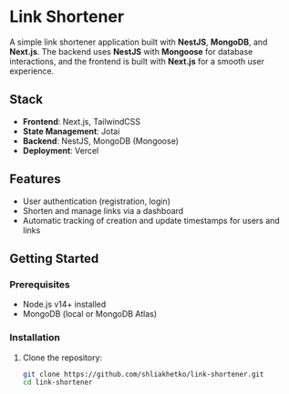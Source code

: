 ﻿# Link Shortener

A simple link shortener application built with **NestJS**, **MongoDB**, and **Next.js**. The backend uses **NestJS** with **Mongoose** for database interactions, and the frontend is built with **Next.js** for a smooth user experience.

## Stack

- **Frontend**: Next.js, TailwindCSS
- **State Management**: Jotai
- **Backend**: NestJS, MongoDB (Mongoose)
- **Deployment**: Vercel

## Features

- User authentication (registration, login)
- Shorten and manage links via a dashboard
- Automatic tracking of creation and update timestamps for users and links

## Getting Started

### Prerequisites

- Node.js v14+ installed
- MongoDB (local or MongoDB Atlas)

### Installation

1. Clone the repository:
   ```bash
   git clone https://github.com/shliakhetko/link-shortener.git
   cd link-shortener